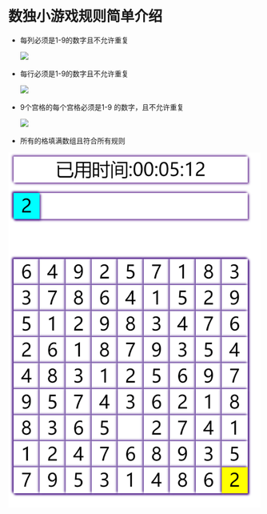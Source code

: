 # 数独小游戏规则简单介绍
- 每列必须是1-9的数字且不允许重复

    ![](https://exp-picture.cdn.bcebos.com/256eb672941fbee4568e3de8c1237971ff1de7ee.jpg?x-bce-process=image%2Fresize%2Cm_lfit%2Cw_500%2Climit_1%2Fformat%2Cf_jpg%2Fquality%2Cq_80)

  
- 每行必须是1-9的数字且不允许重复

    ![](https://exp-picture.cdn.bcebos.com/90c61d1c99c0affcbcd2e9992372941fbfe4eaee.jpg?x-bce-process=image%2Fresize%2Cm_lfit%2Cw_500%2Climit_1%2Fformat%2Cf_jpg%2Fquality%2Cq_80)


- 9个宫格的每个宫格必须是1-9 的数字，且不允许重复

    ![](https://exp-picture.cdn.bcebos.com/359bee5e4a23797198495b6e93196120a6cde3ee.jpg?x-bce-process=image%2Fresize%2Cm_lfit%2Cw_500%2Climit_1%2Fformat%2Cf_jpg%2Fquality%2Cq_80)
  

- 所有的格填满数组且符合所有规则

![](https://github.com/uboger/sudoku_2/blob/master/face.png)